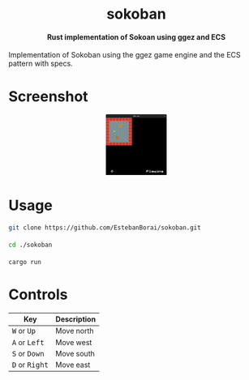 <div>
  <h1 align="center">sokoban</h1>
  <h4 align="center">Rust implementation of Sokoan using ggez and ECS</h4>
</div>

Implementation of Sokoban using the ggez game engine and the ECS pattern with
specs.

# Screenshot

<div align="center" style="display: block; text-align: center;">
  <img src="./screenshot.png" height="120" width="120" />
</div>

# Usage

```bash
git clone https://github.com/EstebanBorai/sokoban.git

cd ./sokoban

cargo run
```

# Controls

Key | Description
--- | ---
<kbd>W</kbd> or <kbd>Up</kbd> | Move north
<kbd>A</kbd> or <kbd>Left</kbd> | Move west
<kbd>S</kbd> or <kbd>Down</kbd> | Move south
<kbd>D</kbd> or <kbd>Right</kbd> | Move east

